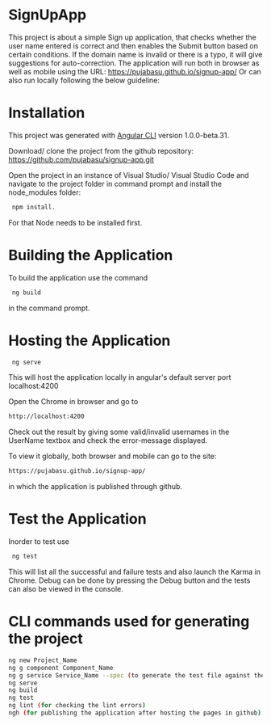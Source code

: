# SignUpApp

This project is about a simple Sign up application, that checks whether the user name entered is correct and then enables the Submit button based on certain conditions. If the domain name is invalid or there is a typo, it will give suggestions for auto-correction.
The application will run both in browser as well as mobile using the URL:
https://pujabasu.github.io/signup-app/
Or can also run locally following the below guideline:

# Installation

This project was generated with [Angular CLI](https://github.com/angular/angular-cli) version 1.0.0-beta.31.

Download/ clone the project from the github repository:
https://github.com/pujabasu/signup-app.git

Open the project in an instance of Visual Studio/ Visual Studio Code and navigate to the project folder in command prompt and install the node_modules folder:
```bash
 npm install.
 ```

For that Node needs to be installed first.

# Building the Application

To build the application use the command 
```bash
 ng build
 ```

in the command prompt.

# Hosting the Application
```bash
 ng serve
```
This will host the application locally in angular's default server port localhost:4200

Open the Chrome in browser and go to
```bash
http://localhost:4200
```

Check out the result by giving some valid/invalid usernames in the UserName textbox and check the error-message displayed.

To view it globally, both browser and mobile can go to the site: 
```bash
https://pujabasu.github.io/signup-app/
```
in which the application is published through github.

# Test the Application

Inorder to test use
```bash
 ng test 
```
This will list all the successful and failure tests and also launch the Karma in Chrome. Debug can be done by pressing the Debug button and the tests can also be viewed in the console. 

# CLI commands used for generating the project
```bash
ng new Project_Name
ng g component Component_Name
ng g service Service_Name --spec (to generate the test file against the service class along with the service file generation)
ng serve
ng build
ng test
ng lint (for checking the lint errors)
ngh (for publishing the application after hosting the pages in github).
```

